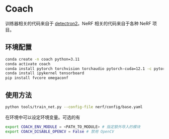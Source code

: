 # Coach

训练器相关的代码来自于 [detectron2](https://github.com/facebookresearch/detectron2.git)。NeRF 相关的代码来自于各种 NeRF 项目。

## 环境配置

```bash
conda create -n coach python=3.11
conda activate coach
conda install pytorch torchvision torchaudio pytorch-cuda=12.1 -c pytorch -c nvidia
conda install ipykernel tensorboard
pip install fvcore omegaconf
```

## 使用方法

```bash
python tools/train_net.py --config-file nerf/config/base.yaml
```

在环境中可以设定环境变量。可选的有

```bash
export COACH_ENV_MODULE = <PATH_TO_MODULE> # 指定额外导入的模块
export COACH_DISABLE_OPENCV = False # 禁用 OpenCV
```

